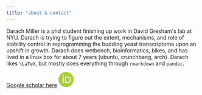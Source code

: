 ```yaml
---
title: "about & contact"
---
```


Da<span style="unicode-bidi:bidi-override;direction:rtl;">car</span>h
Mi<span style="unicode-bidi:bidi-override;direction:rtl;">rell</span>
is a phd student finishing up work in David Gresham's lab at NYU.
Darach is trying to figure out the extent, mechanisms, and role
of stability control in reprogramming the budding yeast transcriptome
upon an upshift in growth.
Darach does wetbench, bioinformatics, bikes, and has lived in a 
linux box for about 7 years (ubuntu, crunchbang, arch).
Darach likes `\LaTeX`, but mostly does everything through 
`rmarkdown` and `pandoc`.

[Google scholar here](https://scholar.google.com/citations?user=KhpQTgUAAAAJ)
<a href="http://orcid.org/0000-0002-2264-7900" target="_blank" class="imglink">
<img src="orcid.png">
</a>

<!--contact philosophy
--->
